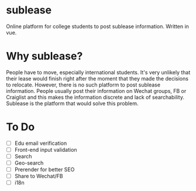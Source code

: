 # sublease

Online platform for college students to post sublease information. Written in vue.

# Why sublease?

People have to move, especially international students. It's very unlikely that their lease would finish right after the moment that they made the decisions to relocate. However, there is no such platform to post sublease information. People usually post their information on Wechat groups, FB or Craiglist and this makes the information discrete and lack of searchability. Sublease is the platform that would solve this problem.

# To Do

* [ ] Edu email verification
* [ ] Front-end input validation
* [ ] Search
* [ ] Geo-search
* [ ] Prerender for better SEO
* [ ] Share to Wechat/FB
* [ ] i18n

